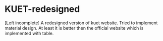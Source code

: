 # KUET-redesigned
[Left incomplete] A redesigned version of kuet website. Tried to implement material design. At least it is better then the official website which is implemented with table.
